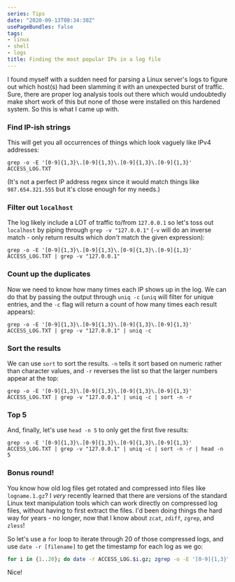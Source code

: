 ```yaml
---
series: Tips
date: "2020-09-13T08:34:30Z"
usePageBundles: false
tags:
- linux
- shell
- logs
title: Finding the most popular IPs in a log file
---
```


I found myself with a sudden need for parsing a Linux server's logs to figure out which host(s) had been slamming it with an unexpected burst of traffic. Sure, there are proper log analysis tools out there which would undoubtedly make short work of this but none of those were installed on this hardened system. So this is what I came up with.

### Find IP-ish strings
This will get you all occurrences of things which look vaguely like IPv4 addresses:
```shell
grep -o -E '[0-9]{1,3}\.[0-9]{1,3}\.[0-9]{1,3}\.[0-9]{1,3}' ACCESS_LOG.TXT
```
(It's not a perfect IP address regex since it would match things like `987.654.321.555` but it's close enough for my needs.)

### Filter out `localhost`
The log likely include a LOT of traffic to/from `127.0.0.1` so let's toss out `localhost` by piping through `grep -v "127.0.0.1"` (`-v` will do an inverse match - only return results which *don't* match the given expression):
```shell
grep -o -E '[0-9]{1,3}\.[0-9]{1,3}\.[0-9]{1,3}\.[0-9]{1,3}' ACCESS_LOG.TXT | grep -v "127.0.0.1"
```

### Count up the duplicates
Now we need to know how many times each IP shows up in the log. We can do that by passing the output through `uniq -c` (`uniq` will filter for unique entries, and the `-c` flag will return a count of how many times each result appears):
```shell
grep -o -E '[0-9]{1,3}\.[0-9]{1,3}\.[0-9]{1,3}\.[0-9]{1,3}' ACCESS_LOG.TXT | grep -v "127.0.0.1" | uniq -c
```

### Sort the results
We can use `sort` to sort the results. `-n` tells it sort based on numeric rather than character values, and `-r` reverses the list so that the larger numbers appear at the top:
```shell
grep -o -E '[0-9]{1,3}\.[0-9]{1,3}\.[0-9]{1,3}\.[0-9]{1,3}' ACCESS_LOG.TXT | grep -v "127.0.0.1" | uniq -c | sort -n -r
```

### Top 5
And, finally, let's use `head -n 5` to only get the first five results:
```shell
grep -o -E '[0-9]{1,3}\.[0-9]{1,3}\.[0-9]{1,3}\.[0-9]{1,3}' ACCESS_LOG.TXT | grep -v "127.0.0.1" | uniq -c | sort -n -r | head -n 5
```

### Bonus round!
You know how old log files get rotated and compressed into files like `logname.1.gz`? I *very* recently learned that there are versions of the standard Linux text manipulation tools which can work directly on compressed log files, without having to first extract the files. I'd been doing things the hard way for years - no longer, now that I know about `zcat`, `zdiff`, `zgrep`, and `zless`!

So let's use a `for` loop to iterate through 20 of those compressed logs, and use `date -r [filename]` to get the timestamp for each log as we go:
```bash
for i in {1..20}; do date -r ACCESS_LOG.$i.gz; zgrep -o -E '[0-9]{1,3}\.[0-9]{1,3}\.[0-9]{1,3}\.[0-9]{1,3}' \ACCESS_LOG.log.$i.gz | grep -v "127.0.0.1" | uniq -c | sort -n -r | head -n 5; done
```
Nice!